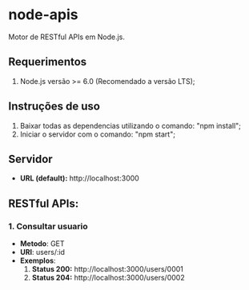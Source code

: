 # node-apis

Motor de RESTful APIs em Node.js.

## Requerimentos

1. Node.js versão >= 6.0 (Recomendado a versão LTS);

## Instruções de uso

1.  Baixar todas as dependencias utilizando o comando: "npm install";
2.  Iniciar o servidor com o comando: "npm start";

## Servidor

- **URL (default):** http://localhost:3000

## RESTful APIs:

### 1. Consultar usuario

- **Metodo**: GET
- **URI**: users/:id
- **Exemplos**: 
    1. **Status 200:** http://localhost:3000/users/0001
    2. **Status 204:** http://localhost:3000/users/0002
